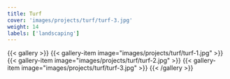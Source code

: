 ```yaml
---
title: Turf
cover: 'images/projects/turf/turf-3.jpg'
weight: 14
labels: ['landscaping']
---
```


{{< gallery >}}
{{< gallery-item image="images/projects/turf/turf-1.jpg" >}}
{{< gallery-item image="images/projects/turf/turf-2.jpg" >}}
{{< gallery-item image="images/projects/turf/turf-3.jpg" >}}
{{< /gallery >}}